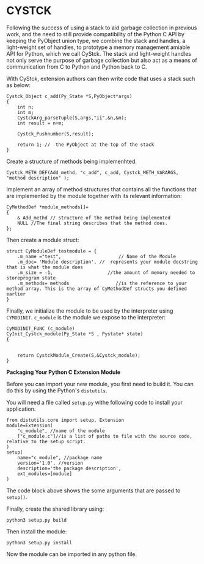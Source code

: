 # CYSTCK

Following the success of using a stack to aid garbage collection in previous work, and the need to still provide compatibility of the Python C API by keeping the PyObject union type, we combine the stack and handles, a light-weight set of handles, to prototype a memory management amiable API for Python, which we call CyStck. The stack and light-weight handles not only serve the purpose of garbage collection but also act as a means of communication from C to Python and Python back to C.


With CyStck, extension authors can then write code that uses a stack such as below:

```
Cystck_Object c_add(Py_State *S,PyObject*args)
{
    int n;
    int m;
    CystckArg_parseTuple(S,args,"ii",&n,&m);
    int result = n+m;

    Cystck_Pushnumber(S,result);

    return 1; //  the PyObject at the top of the stack 
} 
```
Create a structure of methods being implemenhted.

```
Cystck_METH_DEF(Add_methd, "c_add", c_add, Cystck_METH_VARARGS, "method description" );
```

Implement an array of method structures that contains all the functions that are implemented by the module together with its relevant information:
```
CyMethodDef *module_methods[]=
{
    & Add_methd // structure of the method being implemented                                             
    NULL //The final string describes that the method does.
};
```
Then create a module struct:
```
struct CyModuleDef testmodule = {
    .m_name ="test",                     // Name of the Module
    .m_doc= 'Module description', //  represents your module docstring that is what the module does
    .m_size = -1,                    //the amount of memory needed to storeprogram state
    .m_methods= methods                 //is the reference to your method array. This is the array of CyMethodDef structs you defined earlier
}
```
Finally, we initialize the module to be used by the interpreter using ```CYMODINIT```. 
```c_module``` is the module we expose to the interpreter:

```
CyMODINIT_FUNC (c_module)
CyInit_Cystck_module(Py_State *S , Pystate* state)
{
    

    return CystckModule_Create(S,&Cystck_module);
}
```

**Packaging Your Python C Extension Module**

Before you can import your new module, you first need to build it. You can do this by using the Python's  ```distutils```.

You will need a file called ```setup.py``` withe following code to install your application.
```
from distutils.core import setup, Extension
module=Extension(
    "c_module", //name of the module
    ["c_module.c"]//is a list of paths to file with the source code, relative to the setup script.
)
setup(
    name="c_module", //package name
    version='1.0', //version
    description='the package description',
    ext_modules=[module]
)
```
The code block above shows the some  arguments that are passed to ```setup()```.

Finally, create the shared library using:

```
python3 setup.py build
```

Then install the module:

```
python3 setup.py install
```

Now the module can be imported in any python file. 
